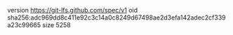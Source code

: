 version https://git-lfs.github.com/spec/v1
oid sha256:adc969dd8c411e92c3c14a0c8249d67498ae2d3efa142adec2cf339a23c99665
size 5258
